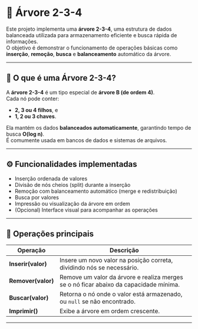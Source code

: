# 🌳 Árvore 2-3-4

Este projeto implementa uma **árvore 2-3-4**, uma estrutura de dados balanceada utilizada para armazenamento eficiente e busca rápida de informações.  
O objetivo é demonstrar o funcionamento de operações básicas como **inserção**, **remoção**, **busca** e **balanceamento** automático da árvore.

---

## 📘 O que é uma Árvore 2-3-4?

A **árvore 2-3-4** é um tipo especial de **árvore B (de ordem 4)**.  
Cada nó pode conter:
- **2, 3 ou 4 filhos**, e
- **1, 2 ou 3 chaves**.

Ela mantém os dados **balanceados automaticamente**, garantindo tempo de busca **O(log n)**.  
É comumente usada em bancos de dados e sistemas de arquivos.

---

## ⚙️ Funcionalidades implementadas

- Inserção ordenada de valores  
- Divisão de nós cheios (split) durante a inserção  
- Remoção com balanceamento automático (merge e redistribuição)  
- Busca por valores  
- Impressão ou visualização da árvore em ordem  
- (Opcional) Interface visual para acompanhar as operações  

---

## 🧠 Operações principais

| Operação | Descrição |
|-----------|------------|
| **Inserir(valor)** | Insere um novo valor na posição correta, dividindo nós se necessário. |
| **Remover(valor)** | Remove um valor da árvore e realiza merges se o nó ficar abaixo da capacidade mínima. |
| **Buscar(valor)** | Retorna o nó onde o valor está armazenado, ou `null` se não encontrado. |
| **Imprimir()** | Exibe a árvore em ordem crescente. |

---
